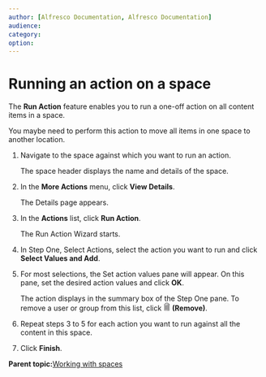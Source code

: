```yaml
---
author: [Alfresco Documentation, Alfresco Documentation]
audience: 
category: 
option: 
---
```


# Running an action on a space

The **Run Action** feature enables you to run a one-off action on all content items in a space.

You maybe need to perform this action to move all items in one space to another location.

1.  Navigate to the space against which you want to run an action.

    The space header displays the name and details of the space.

2.  In the **More Actions** menu, click **View Details**.

    The Details page appears.

3.  In the **Actions** list, click **Run Action**.

    The Run Action Wizard starts.

4.  In Step One, Select Actions, select the action you want to run and click **Select Values and Add**.

5.  For most selections, the Set action values pane will appear. On this pane, set the desired action values and click **OK**.

    The action displays in the summary box of the Step One pane. To remove a user or group from this list, click ![Remove](../images/im-delete.png) **\(Remove\)**.

6.  Repeat steps 3 to 5 for each action you want to run against all the content in this space.

7.  Click **Finish**.


**Parent topic:**[Working with spaces](../concepts/cuh-spaces.md)

